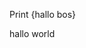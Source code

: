Print {hallo bos}
<!---
Ijoenk/Ijoenk is a ✨ special ✨ repository because its `README.md` (this file) appears on your GitHub profile.
You can click the Preview link to take a look at your changes.
--->
hallo world
